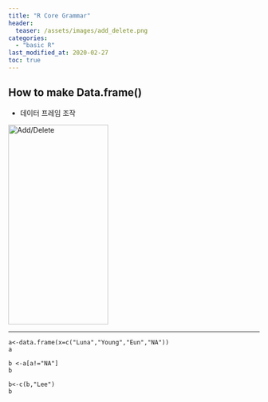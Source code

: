```yaml
---
title: "R Core Grammar"
header:
  teaser: /assets/images/add_delete.png
categories:
  - "basic R"
last_modified_at: 2020-02-27
toc: true
---
```

## How to make Data.frame()
  * 데이터 프레임 조작

  <img src="/assets/images/add/delete.png" width="200px" height="400px" title="Manipulate Data.frame()" alt="Add/Delete"></img>





  ***
  <!--<img src="/path/to/img.jpg" width="40%" height="30%" title="px(픽셀) 크기 설정" alt="RubberDuck"></img>-->
```
a<-data.frame(x=c("Luna","Young","Eun","NA"))
a

b <-a[a!="NA"]
b

b<-c(b,"Lee")
b

```
